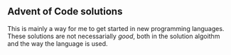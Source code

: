 Advent of Code solutions
------------------------

This is mainly a way for me to get started in new programming languages. These
solutions are not necessarially _good_, both in the solution algoithm and the
way the language is used.

